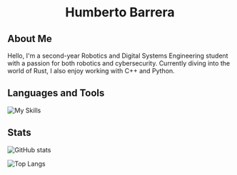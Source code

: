 <h1 align="center">Humberto Barrera</h1>

## About Me
Hello, I'm a second-year Robotics and Digital Systems Engineering student with a passion for both robotics and cybersecurity. Currently diving into the world of Rust, I also enjoy working with C++ and Python.


## Languages and Tools
![My Skills](https://skillicons.dev/icons?i=neovim,vscode,matlab,r,latex,mysql,nodejs,md,linux,bash,powershell,raspberrypi,python,lua,github,c,cpp,arduino,js,css,html,git,rust,postman)


## Stats
![GitHub stats](https://github-readme-stats.vercel.app/api?username=humbertobm2&show_icons=true&theme=midnight-purple&card_width=480)

![Top Langs](https://github-readme-stats.vercel.app/api/top-langs/?username=humbertobm2&card_width=480&layout=compact&theme=midnight-purple&langs_count=9)

